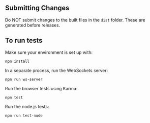 Submitting Changes
------------------

Do NOT submit changes to the built files in the `dist` folder. These are generated before
releases.


To run tests
------------

Make sure your environment is set up with:

`npm install`

In a separate process, run the WebSockets server:

`npm run ws-server`

Run the browser tests using Karma:

`npm test`

Run the node.js tests:

`npm run test-node`
